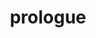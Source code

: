 ---
layout: playlist
title: prologue
section: College
embed: <iframe src="https://open.spotify.com/embed/playlist/1uw4EgGOBNpDCj4Maj3xqh" width="300" height="380" frameborder="0" allowtransparency="true" allow="encrypted-media"></iframe>
story: senior summer
order: 19
---